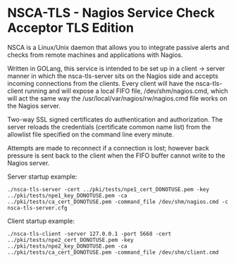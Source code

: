 # NSCA-TLS - Nagios Service Check Acceptor TLS Edition

NSCA is a Linux/Unix daemon that allows you to integrate passive alerts and checks from remote machines and applications with Nagios.

Written in GOLang, this service is intended to be set up in a client -> server manner in which the nsca-tls-server sits on the Nagios side and accepts incoming connections from the clients. Every client will have the nsca-tls-client running and will expose a local FIFO file, /dev/shm/nagios.cmd, which will act the same way the /usr/local/var/nagios/rw/nagios.cmd file works on the Nagios server.

Two-way SSL signed certificates do authentication and authorization. The server reloads the credentials (certificate common name list) from the allowlist file specified on the command line every minute.

Attempts are made to reconnect if a connection is lost; however back pressure is sent back to the client when the FIFO buffer cannot write to the Nagios server.


Server startup example:
```
./nsca-tls-server -cert ../pki/tests/npe1_cert_DONOTUSE.pem -key ../pki/tests/npe1_key_DONOTUSE.pem -ca ../pki/tests/ca_cert_DONOTUSE.pem -command_file /dev/shm/nagios.cmd -c nsca-tls-server.cfg
```

Client startup example:
```
./nsca-tls-client -server 127.0.0.1 -port 5668 -cert ../pki/tests/npe2_cert_DONOTUSE.pem -key ../pki/tests/npe2_key_DONOTUSE.pem -ca ../pki/tests/ca_cert_DONOTUSE.pem -command_file /dev/shm/client.cmd
```
